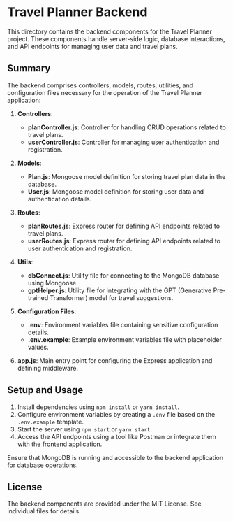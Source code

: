 # Travel Planner Backend

This directory contains the backend components for the Travel Planner project. These components handle server-side logic, database interactions, and API endpoints for managing user data and travel plans.

## Summary

The backend comprises controllers, models, routes, utilities, and configuration files necessary for the operation of the Travel Planner application:

1. **Controllers**:
    - **planController.js**: Controller for handling CRUD operations related to travel plans.
    - **userController.js**: Controller for managing user authentication and registration.

2. **Models**:
    - **Plan.js**: Mongoose model definition for storing travel plan data in the database.
    - **User.js**: Mongoose model definition for storing user data and authentication details.

3. **Routes**:
    - **planRoutes.js**: Express router for defining API endpoints related to travel plans.
    - **userRoutes.js**: Express router for defining API endpoints related to user authentication and registration.

4. **Utils**:
    - **dbConnect.js**: Utility file for connecting to the MongoDB database using Mongoose.
    - **gptHelper.js**: Utility file for integrating with the GPT (Generative Pre-trained Transformer) model for travel suggestions.

5. **Configuration Files**:
    - **.env**: Environment variables file containing sensitive configuration details.
    - **.env.example**: Example environment variables file with placeholder values.

6. **app.js**: Main entry point for configuring the Express application and defining middleware.

## Setup and Usage

1. Install dependencies using `npm install` or `yarn install`.
2. Configure environment variables by creating a `.env` file based on the `.env.example` template.
3. Start the server using `npm start` or `yarn start`.
4. Access the API endpoints using a tool like Postman or integrate them with the frontend application.

Ensure that MongoDB is running and accessible to the backend application for database operations.

## License

The backend components are provided under the MIT License. See individual files for details.
